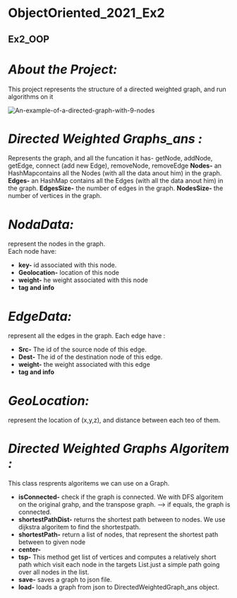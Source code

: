 # ObjectOriented_2021_Ex2
## Ex2_OOP

# ***About the Project:***   
This project represents the structure of a directed weighted graph, and run algorithms on it

![An-example-of-a-directed-graph-with-9-nodes](https://user-images.githubusercontent.com/93086649/145077579-9d8d11fa-9baa-4f7c-be9b-088ea8e97473.png)


  

# ***Directed Weighted Graphs_ans :***  
Represents the graph, and all the funcation it has- getNode, addNode, getEdge, connect (add new Edge), removeNode, removeEdge
**Nodes-** an HashMapcontains all the Nodes (with all the data anout him) in the graph.  
**Edges-** an HashMap contains all the Edges (with all the data anout him) in the graph.
**EdgesSize-** the number of edges in the graph.
**NodesSize-** the number of vertices in the graph.

<!-- **DirectedWeightedGraph_ans-** respresent the Graph itself. Each graph has two HashMaps:   
Hash of Nodes- represent all the Nodes (with all the data anout him) in the graph.    
Hash of Hash- represent node, and all the edges connect to him. Each edge have information about himself.    
We can get all the information about the Graph- include all the nodes and the edges, and set new information: add and remove Node and Edges, create a new edge by connect two node, etc.    
In order to do this, we have to implement 3 class:  NodeData, EdgeData, and GeaLocation.    -->


# ***NodaData:***  
 represent the nodes in the graph.  
 Each node have: 
- **key-** id associated with this node.
- **Geolocation-** location of this node 
- **weight-** he weight associated with this node
- **tag and info**


# ***EdgeData:***   
 represent all the edges in the graph. 
  Each edge have :  
 - **Src-** The id of the source node of this edge.
- **Dest-** The id of the destination node of this edge.
- **weight-** the weight associated with this edge
- **tag and info**  

# ***GeoLocation:***   
represent the location of (x,y,z), and distance between each teo of them. 




# ***Directed Weighted Graphs Algoritem :***    
This class resprents algoritems we can use on a Graph.  

- **isConnected-** check if the graph is connected. We with DFS algoritem on the original grahp, and the transpose graph. --> if equals, the graph is connected.
- **shortestPathDist-** returns the shortest path between to nodes. We use dijkstra algoritem to find the shortestpath.
- **shortestPath-** return a list of nodes, that represent the shortest path between to given node
- **center-**
- **tsp-** This method get list of vertices and computes a relatively short path which visit each node in the targets List.just a simple path going over all nodes in the list.
- **save-** saves a graph to json file.
- **load-** loads a graph from json to DirectedWeightedGraph_ans object.
